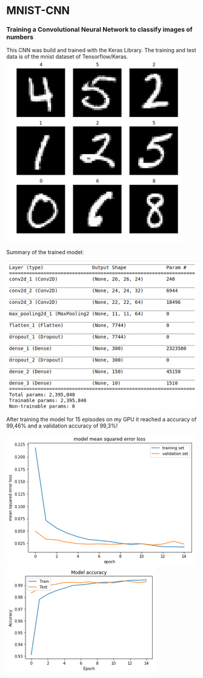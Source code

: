 # MNIST-CNN
[image1]: ./Imgs/loss.png 
[image2]: ./Imgs/acc.png 
[image3]: ./Imgs/CNN.png
[image4]: ./Imgs/numbers.png

### Training a Convolutional Neural Network to classify images of numbers
This CNN was build and trained with the Keras Library. The training and test data is of the mnist dataset of Tensorflow/Keras.
![alt text][image4]

Summary of the trained model:


![alt text][image3]

After training the model for 15 episodes on my GPU it reached a accuracy of 99,46% and a validation accuracy of 99,3%!

![alt text][image1]
![alt text][image2]
